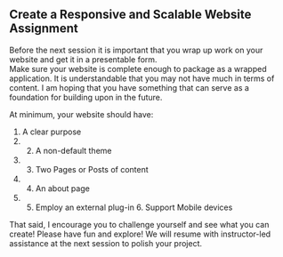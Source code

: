 
## Create a Responsive and  Scalable Website Assignment    

Before the next session it is important that you wrap up work on your website and get it in a presentable form.   
Make sure your website is complete enough to package as a wrapped application.  It is understandable that you may not have much in terms of content.  I am hoping that you have something that can serve as a foundation for building upon in the future.  
 
At minimum, your website should have:
 1. A clear purpose 
 2. 2. A non-default theme 
 3. 3. Two Pages or Posts of content 
 4. 4. An about page 
 5. 5. Employ an external plug-in 6. Support Mobile devices 
 
That said, I encourage you to challenge yourself and see what you can create!  Please have fun and explore!  We will resume with instructor-led assistance at the next session to polish your project. 
